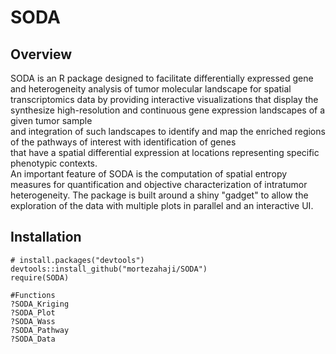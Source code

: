# SODA
## Overview
SODA is an R package designed to facilitate differentially expressed gene and heterogeneity analysis of tumor molecular landscape for spatial transcriptomics data 
by providing interactive visualizations that display the synthesize high-resolution and continuous gene expression landscapes of a given tumor sample\
and integration of such landscapes to identify and map the enriched regions of the pathways of interest with identification of genes\
that have a spatial differential expression at locations representing specific phenotypic contexts.\
An important feature of SODA is the computation of spatial entropy measures for quantification and objective characterization of intratumor heterogeneity. 
The package is built around a shiny "gadget" to allow the exploration of the data with multiple plots in parallel and an interactive UI.

## Installation
```
# install.packages("devtools")
devtools::install_github("mortezahaji/SODA")
require(SODA)

#Functions
?SODA_Kriging
?SODA_Plot
?SODA_Wass
?SODA_Pathway
?SODA_Data

```
